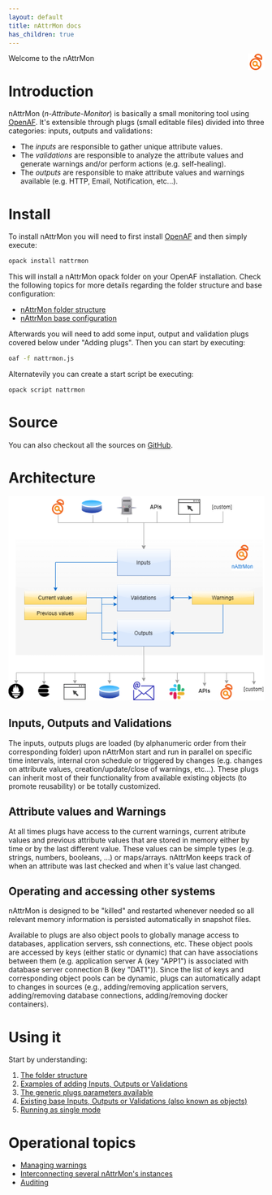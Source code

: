 ```yaml
---
layout: default
title: nAttrMon docs
has_children: true
---
```



<a href="/"><img align="right" src="images/logo.png"></a>
Welcome to the nAttrMon

# Introduction

nAttrMon (*n-Attribute-Monitor*) is basically a small monitoring tool using [OpenAF](https://github.com/openaf/openaf). It's extensible through plugs (small editable files) divided into three categories: inputs, outputs and validations:
   * The *inputs* are responsible to gather unique attribute values.
   * The *validations* are responsible to analyze the attribute values and generate warnings and/or perform actions (e.g. self-healing).
   * The *outputs* are responsible to make attribute values and warnings available (e.g. HTTP, Email, Notification, etc...).

# Install

To install nAttrMon you will need to first install [OpenAF](https://openaf.github.io/openaf-docs/#installing) and then simply execute:

````bash
opack install nattrmon
````
This will install a nAttrMon opack folder on your OpenAF installation. Check the following topics for more details regarding the folder structure and base configuration:

* [nAttrMon folder structure](docs/concepts/nAttrMon-folder-structure)
* [nAttrMon base configuration](docs/concepts/nAttrMon-base-configuration)

Afterwards you will need to add some input, output and validation plugs covered below under "Adding plugs". Then you can start by executing:

````bash
oaf -f nattrmon.js
````

Alternatevily you can create a start script be executing:

````bash
opack script nattrmon
````

# Source

You can also checkout all the sources on [GitHub](https://github.com/OpenAF/nAttrMon).

# Architecture

<div style="text-align:center"><img src="images/nattrmon_arch.png" alt="nAttrMon architecture"/></div>

## Inputs, Outputs and Validations

The inputs, outputs plugs are loaded (by alphanumeric order from their corresponding folder) upon nAttrMon start and run in parallel on specific time intervals, internal cron schedule or triggered by changes (e.g. changes on attribute values, creation/update/close of warnings, etc...). These plugs can inherit most of their functionality from available existing objects (to promote reusability) or be totally customized.

## Attribute values and Warnings 

At all times plugs have access to the current warnings, current atribute values and previous attribute values that are stored in memory either by time or by the last different value. These values can be simple types (e.g. strings, numbers, booleans, ...) or maps/arrays. nAttrMon keeps track of when an attribute was last checked and when it's value last changed. 

## Operating and accessing other systems

nAttrMon is designed to be "killed" and restarted whenever needed so all relevant memory information is persisted automatically in snapshot files.

Available to plugs are also object pools to globally manage access to databases, application servers, ssh connections, etc. These object pools are accessed by keys (either static or dynamic) that can have associations between them (e.g. application server A (key "APP1") is associated with database server connection B (key "DAT1")). Since the list of keys and corresponding object pools can be dynamic, plugs can automatically adapt to changes in sources (e.g., adding/removing application servers, adding/removing database connections, adding/removing docker containers).

# Using it

Start by understanding:

1. [The folder structure](docs/concepts/nAttrMon-folder-structure.md)
2. [Examples of adding Inputs, Outputs or Validations](docs/howto/Examples)
3. [The generic plugs parameters available](docs/concepts/nAttrMon-Plugs)
4. [Existing base Inputs, Outputs or Validations (also known as objects)](docs/reference/nAttrMon-Objects.md)
5. [Running as single mode](docs/concepts/nAttrMon-single-mode.md)

# Operational topics

* [Managing warnings](docs/howto/nAttrMon-Warnings)
* [Interconnecting several nAttrMon's instances](docs/howto/nAttrMon-Interconnect)
* [Auditing](docs/howto/nAttrMon-Auditing)
